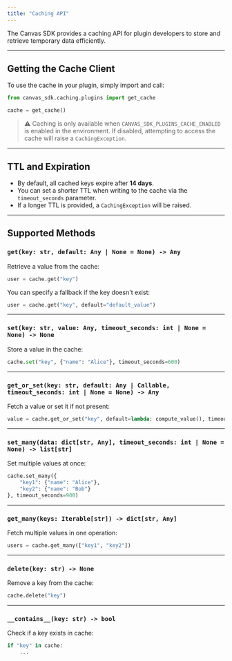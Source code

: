 ```yaml
---
title: "Caching API"
---
```


The Canvas SDK provides a caching API for plugin developers to store and retrieve temporary data efficiently.

---

## Getting the Cache Client

To use the cache in your plugin, simply import and call:

```python
from canvas_sdk.caching.plugins import get_cache

cache = get_cache()
```
> ⚠️ Caching is only available when `CANVAS_SDK_PLUGINS_CACHE_ENABLED` is enabled in the environment. If disabled, attempting to access the cache will raise a `CachingException`.

---

## TTL and Expiration

- By default, all cached keys expire after **14 days**.
- You can set a shorter TTL when writing to the cache via the `timeout_seconds` parameter.
- If a longer TTL is provided, a `CachingException` will be raised.

---

## Supported Methods

### `get(key: str, default: Any | None = None) -> Any`

Retrieve a value from the cache:

```python
user = cache.get("key")
```

You can specify a fallback if the key doesn't exist:

```python
user = cache.get("key", default="default_value")
```

---

### `set(key: str, value: Any, timeout_seconds: int | None = None) -> None`

Store a value in the cache:

```python
cache.set("key", {"name": "Alice"}, timeout_seconds=600)
```

---

### `get_or_set(key: str, default: Any | Callable, timeout_seconds: int | None = None) -> Any`

Fetch a value or set it if not present:

```python
value = cache.get_or_set("key", default=lambda: compute_value(), timeout_seconds=300)
```

---

### `set_many(data: dict[str, Any], timeout_seconds: int | None = None) -> list[str]`

Set multiple values at once:

```python
cache.set_many({
    "key1": {"name": "Alice"},
    "key2": {"name": "Bob"}
}, timeout_seconds=900)
```

---

### `get_many(keys: Iterable[str]) -> dict[str, Any]`

Fetch multiple values in one operation:

```python
users = cache.get_many(["key1", "key2"])
```

---

### `delete(key: str) -> None`

Remove a key from the cache:

```python
cache.delete("key")
```

---

### `__contains__(key: str) -> bool`

Check if a key exists in cache:

```python
if "key" in cache:
    ...
```
